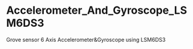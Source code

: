 # Accelerometer_And_Gyroscope_LSM6DS3
Grove sensor 6 Axis Accelerometer&amp;Gyroscope using LSM6DS3
